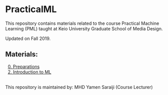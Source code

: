 # PracticalML

This repository contains materials related to the course Practical Machine Learning (PML) taught at Keio University Graduate School of Media Design.

Updated on Fall 2019.

## Materials:

&nbsp;&nbsp;[0. Preparations](https://github.com/mrayy/PracticalML/blob/master/0.%20Preparations/0.%20Preparations.ipynb)
<br>&nbsp;&nbsp;[2. Introduction to ML](https://github.com/mrayy/PracticalML/blob/master/2.%20Introduction%20to%20ML/Session%202.ipynb)


<br>This repository is maintained by: MHD Yamen Saraiji (Course Lecturer)
